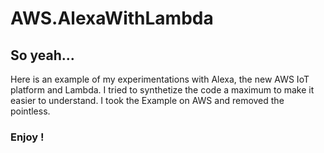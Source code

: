 # AWS.AlexaWithLambda

## So yeah...

Here is an example of my experimentations with Alexa, the new AWS IoT platform and Lambda.
I tried to synthetize the code a maximum to make it easier to understand.
I took the Example on AWS and removed the pointless.

### Enjoy !

